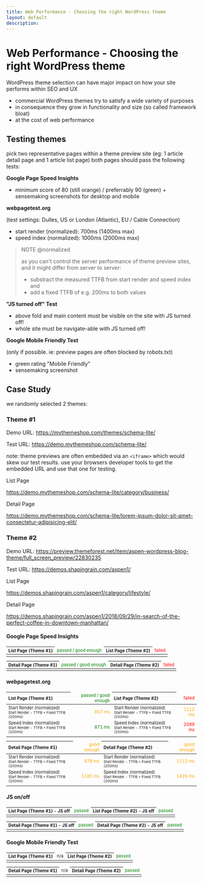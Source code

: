 ```yaml
---
title: Web Performance - Choosing the right WordPress theme
layout: default
description: 
---
```



# Web Performance - Choosing the right WordPress theme

WordPress theme selection can have major impact on how your site performs within SEO and UX

* commercial WordPress themes try to satisfy a wide variety of purposes
* in consequence they grow in functionality and size (so called framework bloat) 
* at the cost of web performance

## Testing themes

pick two representative pages within a theme preview site (eg: 1 article detail page and 1 article list page)
both pages should pass the following tests:

**Google Page Speed Insights**

* minimum score of 80 (still orange) / preferrably 90 (green) + sensemaking screenshots for desktop and mobile

**webpagetest.org**

(test settings: Dulles, US or London (Atlantic), EU / Cable Connection)

* start render (normalized): 700ms (1400ms max)
* speed index (normalized): 1000ms (2000ms max)

> NOTE @normalized
>
> as you can't control the server performance of theme preview sites, and it might differ from server to server:
> * substract the measured TTFB from start render and speed index and 
> * add a fixed TTFB of e.g. 200ms to both values

**"JS turned off" Test**

* above fold and main content must be visible on the site with JS turned off! 
* whole site must be navigate-able with JS turned off!

**Google Mobile Friendly Test**

(only if possible. ie: preview pages are often blocked by robots.txt)

* green rating "Mobile Friendly"
* sensemaking screenshot

## Case Study 

we randomly selected 2 themes:

### Theme #1

Demo URL: https://mythemeshop.com/themes/schema-lite/

Test URL: https://demo.mythemeshop.com/schema-lite/

note: theme previews are often embedded via an ```<iframe>``` which would skew our test results. use your browsers developer tools to get the embedded URL and use that one for testing.

List Page

https://demo.mythemeshop.com/schema-lite/category/business/

Detail Page

https://demo.mythemeshop.com/schema-lite/lorem-ipsum-dolor-sit-amet-consectetur-adipisicing-elit/


### Theme #2
Demo URL: https://preview.themeforest.net/item/aspen-wordpress-blog-theme/full_screen_preview/22830235

Test URL: https://demos.shapingrain.com/aspen1/

List Page

https://demos.shapingrain.com/aspen1/category/lifestyle/

Detail Page

https://demos.shapingrain.com/aspen1/2018/09/29/in-search-of-the-perfect-coffee-in-downtown-manhattan/

<style>
table {font-size: 80%;}
th {text-align: left;}
th + td {text-align: right;}
.u-right, .u-passed, .u-goodEnough, .u-failed {text-align: right;}
.u-passed {color: green;}
.u-goodEnough {color: orange;}
.u-failed {color: red;}
</style>

<h4>Google Page Speed Insights</h4>
<table>
  <thead>
    <tr>
      <th>List Page (Theme #1)</th>
      <td class="u-passed">passed / good enough</td>
      <th>List Page (Theme #2)</th>
      <td class="u-failed">failed</td>
    </tr>
  </thead>
  <tbody>
    <tr>
      <td colspan="2"><img src="i/lp-1-psi.jpg" alt=""></td>
      <td colspan="2"><img src="i/lp-2-psi.jpg" alt=""></td>
    </tr>
  </tbody>
</table>

<table>
  <thead>
    <tr>
      <th>Detail Page (Theme #1)</th>
      <td class="u-passed">passed / good enough</td>
      <th>Detail Page (Theme #2)</th>
      <td class="u-failed">failed</td>
    </tr>
  </thead>
  <tbody>
    <tr>
      <td colspan="2"><img src="i/dp-1-psi.jpg" alt=""></td>
      <td colspan="2"><img src="i/dp-2-psi.jpg" alt=""></td>
    </tr>
  </tbody>
</table>

<h4>webpagetest.org</h4>
<table>
  <thead>
    <tr>
      <th>List Page (Theme #1)</th>
      <td class="u-passed">passed / good enough</td>
      <th>List Page (Theme #2)</th>
      <td class="u-failed">failed</td>
    </tr>
  </thead>
  <tbody>
    <tr>
      <td>Start Render (normalized)<br><small>Start Render - TTFB + Fixed TTFB (200ms)</small></td><td class="u-goodEnough">857 ms</td>
      <td>Start Render (normalized)<br><small>Start Render - TTFB + Fixed TTFB (200ms)</small></td><td class="u-goodEnough">1112 ms</td>
    </tr>
    <tr>
      <td>Speed Index (normalized)<br><small>Start Render - TTFB + Fixed TTFB (200ms)</small></td><td class="u-passed">871 ms</td>
      <td>Speed Index (normalized)<br><small>Start Render - TTFB + Fixed TTFB (200ms)</small></td><td class="u-failed">2089 ms</td>
    </tr>
    <tr>
      <td colspan="2"><img src="i/lp-1-wpt.jpg" alt=""></td>
      <td colspan="2"><img src="i/lp-2-wpt.jpg" alt=""></td>
    </tr>
  </tbody>
</table>

<table>
  <thead>
    <tr>
      <th>Detail Page (Theme #1)</th>
      <td class="u-goodEnough">good enough</td>
      <th>Detail Page (Theme #2)</th>
      <td class="u-goodEnough">good enough</td>
    </tr>
  </thead>
  <tbody>
    <tr>
      <td>Start Render (normalized)<br><small>Start Render - TTFB + Fixed TTFB (200ms)</small></td><td class="u-goodEnough">878 ms</td>
      <td>Start Render (normalized)<br><small>Start Render - TTFB + Fixed TTFB (200ms)</small></td><td class="u-goodEnough">1112 ms</td>
    </tr>
    <tr>
      <td>Speed Index (normalized)<br><small>Start Render - TTFB + Fixed TTFB (200ms)</small></td><td class="u-goodEnough">1185 ms</td>
      <td>Speed Index (normalized)<br><small>Start Render - TTFB + Fixed TTFB (200ms)</small></td><td class="u-goodEnough">1429 ms</td>
    </tr>
    <tr>
      <td colspan="2"><img src="i/dp-1-wpt.jpg" alt=""></td>
      <td colspan="2"><img src="i/dp-2-wpt.jpg" alt=""></td>
    </tr>
  </tbody>
</table>

<h4>JS on/off</h4>
<table>
  <thead>
    <tr>
      <th>List Page (Theme #1) - JS off</th>
      <td class="u-passed">passed</td>
      <th>List Page (Theme #2) - JS off</th>
      <td class="u-passed">passed</td>
    </tr>
  </thead>
  <tbody>
    <tr>
      <td colspan="2"><img src="i/lp-1-js-off.jpg" alt=""></td>
      <td colspan="2"><img src="i/lp-2-js-off.jpg" alt=""></td>
    </tr>
  </tbody>
</table>

<table>
  <thead>
    <tr>
      <th>Detail Page (Theme #1) - JS off</th>
      <td class="u-passed">passed</td>
      <th>Detail Page (Theme #2) - JS off</th>
      <td class="u-passed">passed</td>
    </tr>
  </thead>
  <tbody>
    <tr>
      <td colspan="2"><img src="i/dp-1-js-off.jpg" alt=""></td>
      <td colspan="2"><img src="i/dp-2-js-off.jpg" alt=""></td>
    </tr>
  </tbody>
</table>

<h4>Google Mobile Friendly Test</h4>
<table>
  <thead>
    <tr>
      <th>List Page (Theme #1)</th>
      <td>n/a</td>
      <th>List Page (Theme #2)</th>
      <td class="u-passed">passed</td>
    </tr>
  </thead>
  <tbody>
    <tr>
      <td colspan="2"><img src="i/lp-1-mft.jpg" alt=""></td>
      <td colspan="2"><img src="i/lp-2-mft.jpg" alt=""></td>
    </tr>
  </tbody>
</table>

<table>
  <thead>
    <tr>
      <th>Detail Page (Theme #1)</th>
      <td>n/a</td>
      <th>Detail Page (Theme #2)</th>
      <td class="u-passed">passed</td>
    </tr>
  </thead>
  <tbody>
    <tr>
      <td colspan="2"><img src="i/dp-1-mft.jpg" alt=""></td>
      <td colspan="2"><img src="i/dp-2-mft.jpg" alt=""></td>
    </tr>
  </tbody>
</table>

